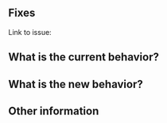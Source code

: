 ## Fixes

Link to issue: 

## What is the current behavior?


## What is the new behavior?


## Other information

<!-- If this PR contains a breaking change, please describe the impact and solution strategy for existing applications below. -->
